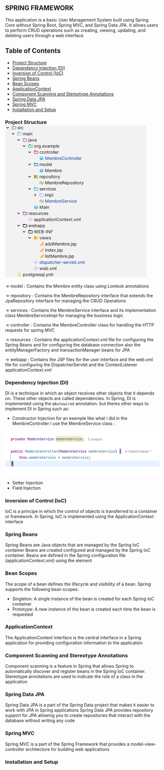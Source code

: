## SPRING FRAMEWORK

This application is a basic User Management System
built using Spring Core without Spring Boot,
Spring MVC, and Spring Data JPA. It allows users to perform CRUD operations
such as creating, viewing, updating, and deleting users through a web interface.

## Table of Contents
- [Project Structure](#project-structure)
- [Dependency Injection (DI)](#dependency-injection-di)
- [Inversion of Control (IoC)](#inversion-of-control-ioc)
- [Spring Beans](#spring-beans)
- [Bean Scopes](#bean-scopes)
- [ApplicationContext](#applicationcontext)
- [Component Scanning and Stereotype Annotations](#component-scanning-and-stereotype-annotations)
- [Spring Data JPA](#spring-data-jpa)
- [Spring MVC](#spring-mvc)
- [Installation and Setup](#installation-and-setup)

### Project Structure![img_1.png](img_1.png)


-> model : Contains the Membre entity class using Lombok annotations

-> repository : Contains the MembreRepository interface that extends the JpaRepository interface for managing the CRUD Operations

-> services : Contains the MembreService interface and its implementation class MembreServiceImpl for managing the business logic

-> controller : Contains the MembreController class for handling the HTTP requests for spring MVC

-> resources : Contains the applicationContext.xml file for configuring the Spring Beans and for configuring the database connection also the entityManagerFactory and transactionManager beans for JPA

-> webapp : Contains the JSP files for the user interface and the web.xml file for configuring the DispatcherServlet and the ContextListener applicationContext.xml

### Dependency Injection (DI)

DI is a technique in which an object receives other objects that it depends on. These other objects are called dependencies. In Spring, DI is implemented using the `@Autowired` annotation. but theres other ways to implement DI in Spring such as:
- Constructor Injection for an exemple like what i did in the MembreController i use the MembreService class : 

![img_2.png](img_2.png)

- Setter Injection
- Field Injection

### Inversion of Control (IoC)

IoC is a principe in which the control of objects is transferred to a container or framework. In Spring, IoC is implemented using the ApplicationContext interface

### Spring Beans

Spring Beans are Java objects that are managed by the Spring IoC container Beans are created configured and managed by the Spring IoC container. Beans are defined in the Spring configuration file (applicationContext.xml) using the <bean> element


### Bean Scopes

The scope of a bean defines the lifecycle and visibility of a bean. Spring supports the following bean scopes:
- Singleton: A single instance of the bean is created for each Spring IoC container
- Prototype: A new instance of the bean is created each time the bean is requested

### ApplicationContext

The ApplicationContext interface is the central interface in a Spring application for providing configuration information to the application

### Component Scanning and Stereotype Annotations

Component scanning is a feature in Spring that allows Spring to automatically discover and register beans in the Spring IoC container. Stereotype annotations are used to indicate the role of a class in the application

### Spring Data JPA

Spring Data JPA is a part of the Spring Data project that makes it easier to work with JPA in Spring applications Spring Data JPA provides repository support for JPA allowing you to create repositories that interact with the database without writing any code

### Spring MVC

Spring MVC is a part of the Spring Framework that provides a model-view-controller architecture for building web applications

### Installation and Setup